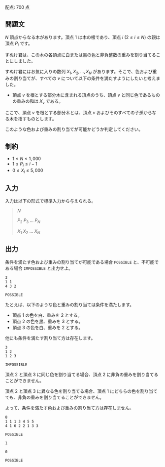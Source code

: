 配点: $700$ 点

## 問題文

$N$ 頂点からなる木があります。頂点 $1$ は木の根であり、頂点 $i$ ($2 \leq i \leq N$) の親は頂点 $P_i$ です。

すぬけ君は、この木の各頂点に白または黒の色と非負整数の重みを割り当てることにしました。

すぬけ君にはお気に入りの数列 $X_1, X_2, ..., X_N$ があります。そこで、色および重みの割り当てが、すべての $v$ について以下の条件を満たすようにしたいと考えました。

- 頂点 $v$ を根とする部分木に含まれる頂点のうち、頂点 $v$ と同じ色であるものの重みの和は $X_v$ である。

ここで、頂点 $v$ を根とする部分木とは、頂点 $v$ およびそのすべての子孫からなる木を指すものとします。

このような色および重みの割り当てが可能かどうか判定してください。

## 制約

- $1 \leq N \leq 1,000$
- $1 \leq P_i \leq i - 1$
- $0 \leq X_i \leq 5,000$

## 入力

入力は以下の形式で標準入力から与えられる。

> $N$
> 
> $P_2$ $P_3$ $...$ $P_N$
> 
> $X_1$ $X_2$ $...$ $X_N$

## 出力

条件を満たす色および重みの割り当てが可能である場合 `POSSIBLE` と、不可能である場合 `IMPOSSIBLE` と出力せよ。

```input1
3
1 1
4 3 2
```

```output1
POSSIBLE
```

たとえば、以下のような色と重みの割り当ては条件を満たします。

- 頂点 $1$ の色を白、重みを $2$ とする。
- 頂点 $2$ の色を黒、重みを $3$ とする。
- 頂点 $3$ の色を白、重みを $2$ とする。

他にも条件を満たす割り当て方は存在します。

```input2
3
1 2
1 2 3
```

```output2
IMPOSSIBLE
```

頂点 $2$ と頂点 $3$ に同じ色を割り当てる場合、頂点 $2$ に非負の重みを割り当てることができません。

頂点 $2$ と頂点 $3$ に異なる色を割り当てる場合、頂点 $1$ にどちらの色を割り当てても、非負の重みを割り当てることができません。

よって、条件を満たす色および重みの割り当て方は存在しません。

```input3
8
1 1 1 3 4 5 5
4 1 6 2 2 1 3 3
```

```output3
POSSIBLE
```

```input4
1

0
```

```output4
POSSIBLE
```